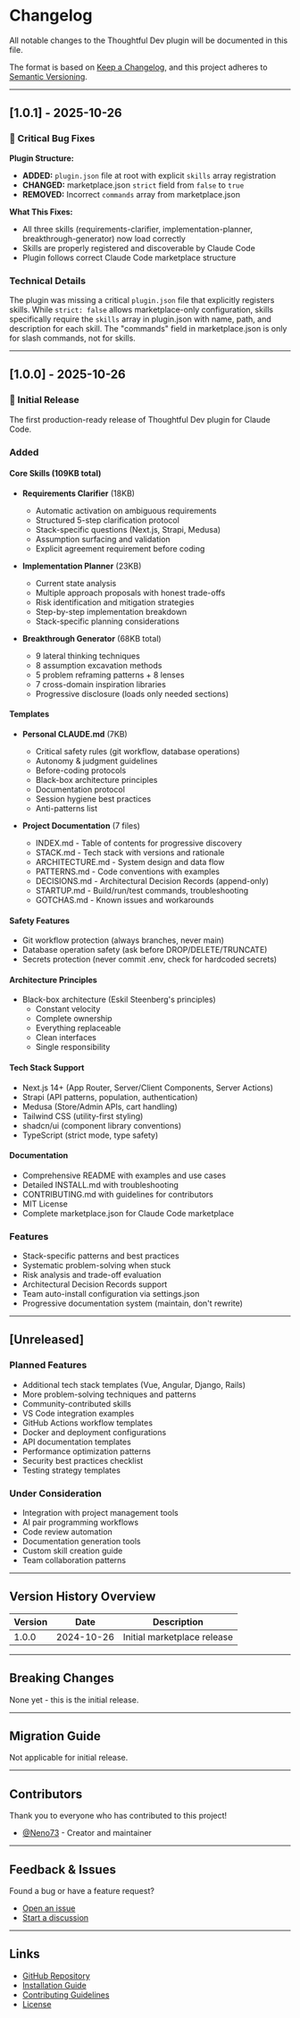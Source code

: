 # Changelog

All notable changes to the Thoughtful Dev plugin will be documented in this file.

The format is based on [Keep a Changelog](https://keepachangelog.com/en/1.0.0/),
and this project adheres to [Semantic Versioning](https://semver.org/spec/v2.0.0.html).

---

## [1.0.1] - 2025-10-26

### 🐛 Critical Bug Fixes

**Plugin Structure:**
- **ADDED:** `plugin.json` file at root with explicit `skills` array registration
- **CHANGED:** marketplace.json `strict` field from `false` to `true`
- **REMOVED:** Incorrect `commands` array from marketplace.json

**What This Fixes:**
- All three skills (requirements-clarifier, implementation-planner, breakthrough-generator) now load correctly
- Skills are properly registered and discoverable by Claude Code
- Plugin follows correct Claude Code marketplace structure

### Technical Details

The plugin was missing a critical `plugin.json` file that explicitly registers skills. While `strict: false` allows marketplace-only configuration, skills specifically require the `skills` array in plugin.json with name, path, and description for each skill. The "commands" field in marketplace.json is only for slash commands, not for skills.

---

## [1.0.0] - 2025-10-26

### 🎉 Initial Release

The first production-ready release of Thoughtful Dev plugin for Claude Code.

### Added

#### Core Skills (109KB total)
- **Requirements Clarifier** (18KB)
  - Automatic activation on ambiguous requirements
  - Structured 5-step clarification protocol
  - Stack-specific questions (Next.js, Strapi, Medusa)
  - Assumption surfacing and validation
  - Explicit agreement requirement before coding

- **Implementation Planner** (23KB)
  - Current state analysis
  - Multiple approach proposals with honest trade-offs
  - Risk identification and mitigation strategies
  - Step-by-step implementation breakdown
  - Stack-specific planning considerations

- **Breakthrough Generator** (68KB total)
  - 9 lateral thinking techniques
  - 8 assumption excavation methods
  - 5 problem reframing patterns + 8 lenses
  - 7 cross-domain inspiration libraries
  - Progressive disclosure (loads only needed sections)

#### Templates
- **Personal CLAUDE.md** (7KB)
  - Critical safety rules (git workflow, database operations)
  - Autonomy & judgment guidelines
  - Before-coding protocols
  - Black-box architecture principles
  - Documentation protocol
  - Session hygiene best practices
  - Anti-patterns list

- **Project Documentation** (7 files)
  - INDEX.md - Table of contents for progressive discovery
  - STACK.md - Tech stack with versions and rationale
  - ARCHITECTURE.md - System design and data flow
  - PATTERNS.md - Code conventions with examples
  - DECISIONS.md - Architectural Decision Records (append-only)
  - STARTUP.md - Build/run/test commands, troubleshooting
  - GOTCHAS.md - Known issues and workarounds

#### Safety Features
- Git workflow protection (always branches, never main)
- Database operation safety (ask before DROP/DELETE/TRUNCATE)
- Secrets protection (never commit .env, check for hardcoded secrets)

#### Architecture Principles
- Black-box architecture (Eskil Steenberg's principles)
  - Constant velocity
  - Complete ownership
  - Everything replaceable
  - Clean interfaces
  - Single responsibility

#### Tech Stack Support
- Next.js 14+ (App Router, Server/Client Components, Server Actions)
- Strapi (API patterns, population, authentication)
- Medusa (Store/Admin APIs, cart handling)
- Tailwind CSS (utility-first styling)
- shadcn/ui (component library conventions)
- TypeScript (strict mode, type safety)

#### Documentation
- Comprehensive README with examples and use cases
- Detailed INSTALL.md with troubleshooting
- CONTRIBUTING.md with guidelines for contributors
- MIT License
- Complete marketplace.json for Claude Code marketplace

### Features
- Stack-specific patterns and best practices
- Systematic problem-solving when stuck
- Risk analysis and trade-off evaluation
- Architectural Decision Records support
- Team auto-install configuration via settings.json
- Progressive documentation system (maintain, don't rewrite)

---

## [Unreleased]

### Planned Features
- Additional tech stack templates (Vue, Angular, Django, Rails)
- More problem-solving techniques and patterns
- Community-contributed skills
- VS Code integration examples
- GitHub Actions workflow templates
- Docker and deployment configurations
- API documentation templates
- Performance optimization patterns
- Security best practices checklist
- Testing strategy templates

### Under Consideration
- Integration with project management tools
- AI pair programming workflows
- Code review automation
- Documentation generation tools
- Custom skill creation guide
- Team collaboration patterns

---

## Version History Overview

| Version | Date | Description |
|---------|------|-------------|
| 1.0.0 | 2024-10-26 | Initial marketplace release |

---

## Breaking Changes

None yet - this is the initial release.

---

## Migration Guide

Not applicable for initial release.

---

## Contributors

Thank you to everyone who has contributed to this project!

- [@Neno73](https://github.com/Neno73) - Creator and maintainer

---

## Feedback & Issues

Found a bug or have a feature request? 
- [Open an issue](https://github.com/Neno73/thoughtful-dev/issues)
- [Start a discussion](https://github.com/Neno73/thoughtful-dev/discussions)

---

## Links

- [GitHub Repository](https://github.com/Neno73/thoughtful-dev)
- [Installation Guide](./INSTALL.md)
- [Contributing Guidelines](./CONTRIBUTING.md)
- [License](./LICENSE)
